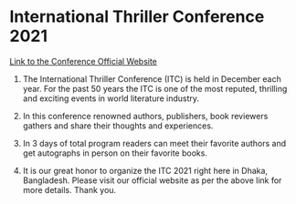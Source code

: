 # International Thriller Conference 2021
[Link to the Conference Official Website](https://international-thriller-conference-samimeadad.netlify.app/)

1. The International Thriller Conference (ITC) is held in December each year. For the past 50 years the ITC is one of the most reputed, thrilling and exciting events in world literature industry.

2. In this conference renowned authors, publishers, book reviewers gathers and share their thoughts and experiences.

3. In 3 days of total program readers can meet their favorite authors and get autographs in person on their favorite books.

4. It is our great honor to organize the ITC 2021 right here in Dhaka, Bangladesh. Please visit our official website as per the above link for more details. Thank you.